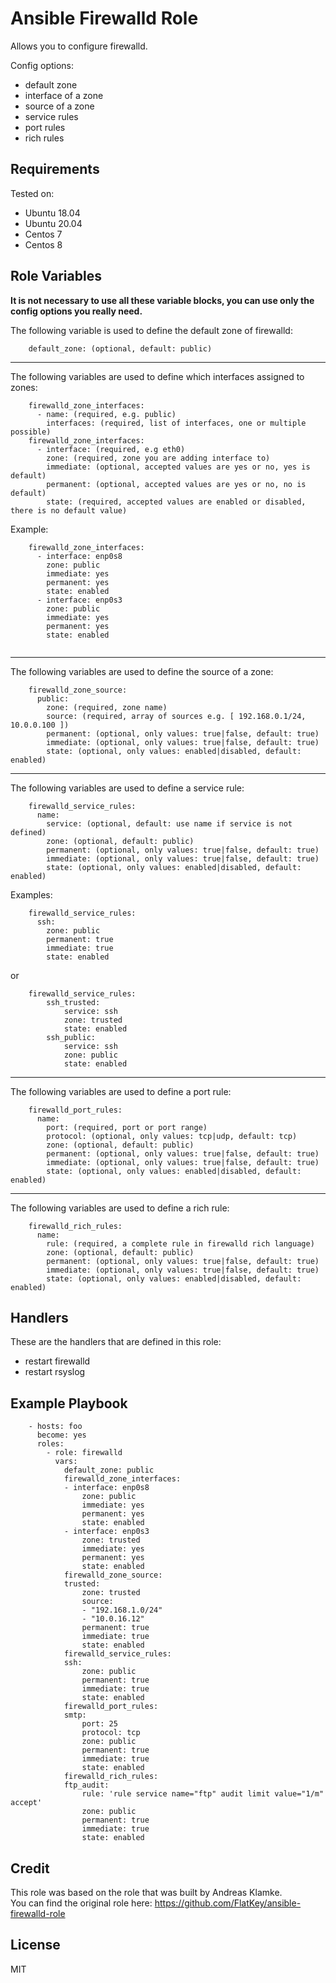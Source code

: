 Ansible Firewalld Role
=========

Allows you to configure firewalld.

Config options:
* default zone
* interface of a zone
* source of a zone
* service rules
* port rules
* rich rules

Requirements
------------

Tested on:
* Ubuntu 18.04
* Ubuntu 20.04
* Centos 7
* Centos 8

Role Variables
--------------
**It is not necessary to use all these variable blocks, you can use only the config options you really need.**


The following variable is used to define the default zone of firewalld:

```
    default_zone: (optional, default: public)
```

---

The following variables are used to define which interfaces assigned to zones:

```
    firewalld_zone_interfaces:
      - name: (required, e.g. public)
        interfaces: (required, list of interfaces, one or multiple possible)
    firewalld_zone_interfaces:          
      - interface: (required, e.g eth0)
        zone: (required, zone you are adding interface to)
        immediate: (optional, accepted values are yes or no, yes is default)
        permanent: (optional, accepted values are yes or no, no is default)
        state: (required, accepted values are enabled or disabled, there is no default value)

```

Example:
```
    firewalld_zone_interfaces:          
      - interface: enp0s8
        zone: public
        immediate: yes
        permanent: yes
        state: enabled
      - interface: enp0s3
        zone: public
        immediate: yes
        permanent: yes
        state: enabled
    
```

---

The following variables are used to define the source of a zone:

```
    firewalld_zone_source:
      public:
        zone: (required, zone name)
        source: (required, array of sources e.g. [ 192.168.0.1/24, 10.0.0.100 ])
        permanent: (optional, only values: true|false, default: true)
        immediate: (optional, only values: true|false, default: true)
        state: (optional, only values: enabled|disabled, default: enabled)
```

---

The following variables are used to define a service rule:

```
    firewalld_service_rules: 
      name:
        service: (optional, default: use name if service is not defined)
        zone: (optional, default: public)
        permanent: (optional, only values: true|false, default: true)
        immediate: (optional, only values: true|false, default: true)
        state: (optional, only values: enabled|disabled, default: enabled)

```

Examples:
```
    firewalld_service_rules: 
      ssh:
        zone: public
        permanent: true
        immediate: true
        state: enabled
```
or
```
    firewalld_service_rules:
        ssh_trusted:
            service: ssh
            zone: trusted
            state: enabled
        ssh_public:
            service: ssh
            zone: public
            state: enabled
```

---

The following variables are used to define a port rule:

```
    firewalld_port_rules:
      name:
        port: (required, port or port range)
        protocol: (optional, only values: tcp|udp, default: tcp)
        zone: (optional, default: public)
        permanent: (optional, only values: true|false, default: true)
        immediate: (optional, only values: true|false, default: true)
        state: (optional, only values: enabled|disabled, default: enabled)
```

---

The following variables are used to define a rich rule:

```
    firewalld_rich_rules: 
      name:
        rule: (required, a complete rule in firewalld rich language)
        zone: (optional, default: public)
        permanent: (optional, only values: true|false, default: true)
        immediate: (optional, only values: true|false, default: true)
        state: (optional, only values: enabled|disabled, default: enabled)
```

Handlers
--------

These are the handlers that are defined in this role:

* restart firewalld
* restart rsyslog

Example Playbook
----------------

```
    - hosts: foo
      become: yes
      roles:
        - role: firewalld
          vars:
            default_zone: public
            firewalld_zone_interfaces:          
            - interface: enp0s8
                zone: public
                immediate: yes
                permanent: yes
                state: enabled
            - interface: enp0s3
                zone: trusted
                immediate: yes
                permanent: yes
                state: enabled        
            firewalld_zone_source:
            trusted:
                zone: trusted
                source:
                - "192.168.1.0/24"
                - "10.0.16.12"
                permanent: true
                immediate: true
                state: enabled
            firewalld_service_rules:
            ssh:
                zone: public
                permanent: true
                immediate: true
                state: enabled
            firewalld_port_rules:
            smtp:
                port: 25
                protocol: tcp
                zone: public
                permanent: true
                immediate: true
                state: enabled
            firewalld_rich_rules:
            ftp_audit:
                rule: 'rule service name="ftp" audit limit value="1/m" accept'
                zone: public
                permanent: true
                immediate: true
                state: enabled
```

Credit
------

This role was based on the role that was built by Andreas Klamke.  
You can find the original role here:  https://github.com/FlatKey/ansible-firewalld-role

License
-------

MIT
